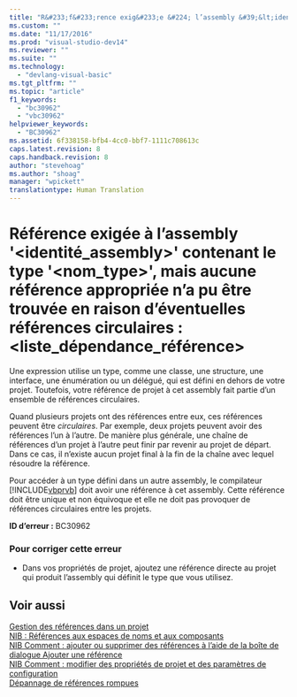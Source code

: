 ```yaml
---
title: "R&#233;f&#233;rence exig&#233;e &#224; l’assembly &#39;&lt;identit&#233;_assembly&gt;&#39; contenant le type &#39;&lt;nom_type&gt;&#39;, mais aucune r&#233;f&#233;rence appropri&#233;e n’a pu &#234;tre trouv&#233;e en raison d’&#233;ventuelles r&#233;f&#233;rences circulaires&#160;: &lt;liste_d&#233;pendance_r&#233;f&#233;rence&gt; | Microsoft Docs"
ms.custom: ""
ms.date: "11/17/2016"
ms.prod: "visual-studio-dev14"
ms.reviewer: ""
ms.suite: ""
ms.technology: 
  - "devlang-visual-basic"
ms.tgt_pltfrm: ""
ms.topic: "article"
f1_keywords: 
  - "bc30962"
  - "vbc30962"
helpviewer_keywords: 
  - "BC30962"
ms.assetid: 6f338158-bfb4-4cc0-bbf7-1111c708613c
caps.latest.revision: 8
caps.handback.revision: 8
author: "stevehoag"
ms.author: "shoag"
manager: "wpickett"
translationtype: Human Translation
---
```

# R&#233;f&#233;rence exig&#233;e &#224; l’assembly &#39;&lt;identit&#233;_assembly&gt;&#39; contenant le type &#39;&lt;nom_type&gt;&#39;, mais aucune r&#233;f&#233;rence appropri&#233;e n’a pu &#234;tre trouv&#233;e en raison d’&#233;ventuelles r&#233;f&#233;rences circulaires&#160;: &lt;liste_d&#233;pendance_r&#233;f&#233;rence&gt;
Une expression utilise un type, comme une classe, une structure, une interface, une énumération ou un délégué, qui est défini en dehors de votre projet. Toutefois, votre référence de projet à cet assembly fait partie d’un ensemble de références circulaires.  
  
 Quand plusieurs projets ont des références entre eux, ces références peuvent être *circulaires*. Par exemple, deux projets peuvent avoir des références l’un à l’autre. De manière plus générale, une chaîne de références d’un projet à l’autre peut finir par revenir au projet de départ. Dans ce cas, il n’existe aucun projet final à la fin de la chaîne avec lequel résoudre la référence.  
  
 Pour accéder à un type défini dans un autre assembly, le compilateur [!INCLUDE[vbprvb](../../csharp/programming-guide/concepts/linq/includes/vbprvb_md.md)] doit avoir une référence à cet assembly. Cette référence doit être unique et non équivoque et elle ne doit pas provoquer de références circulaires entre les projets.  
  
 **ID d’erreur :** BC30962  
  
### Pour corriger cette erreur  
  
-   Dans vos propriétés de projet, ajoutez une référence directe au projet qui produit l’assembly qui définit le type que vous utilisez.  
  
## Voir aussi  
 [Gestion des références dans un projet](/visual-studio/ide/managing-references-in-a-project)   
 [NIB : Références aux espaces de noms et aux composants](http://msdn.microsoft.com/fr-fr/568fa759-796b-44cd-bf5e-1cf8de6e38fd)   
 [NIB Comment : ajouter ou supprimer des références à l’aide de la boîte de dialogue Ajouter une référence](http://msdn.microsoft.com/fr-fr/3bd75d61-f00c-47c0-86a2-dd1f20e231c9)   
 [NIB Comment : modifier des propriétés de projet et des paramètres de configuration](http://msdn.microsoft.com/fr-fr/e7184bc5-2f2b-4b4f-aa9a-3ecfcbc48b67)   
 [Dépannage de références rompues](/visual-studio/ide/troubleshooting-broken-references)